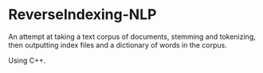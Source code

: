 # ReverseIndexing-NLP
An attempt at taking a text corpus of documents, stemming and tokenizing, then outputting index files and a dictionary of words in the corpus.

Using C++. 
